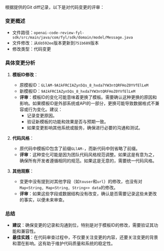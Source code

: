 根据提供的Git diff记录，以下是对代码变更的评审：

### 变更概述
- 文件路径：`openai-code-review-fyl-sdk/src/main/java/com/fyl/sdk/domain/model/Message.java`
- 文件修改：从`6b592ee`版本更新到`751b689`版本
- 修改类型：代码变更

### 具体变更分析
1. **模板ID修改**：
   - 原模板ID：`GLlAM-9A1kFRCIAZyn5Qs_8_hxda7YW3ntQRFHoZ0YVfElLeM`
   - 新模板ID：`9A1kFRCIAZyn5Qs_8_hxda7YW3ntQRFHoZ0YVfElLeM`
   - **评审**：模板ID的变化可能意味着更换了模板。需要确认这种更换的原因和影响。如果模板ID是外部系统或API的一部分，更换可能导致数据格式不兼容或行为变化。建议：
     - 记录变更原因。
     - 验证新模板的功能和效果是否与预期一致。
     - 如果变更影响其他系统或服务，确保进行必要的沟通和测试。

2. **代码风格**：
   - 原代码中模板ID包含了前缀`GLlAM-`，而新代码中则省略了前缀。
   - **评审**：这种变化可能是因为团队代码风格规范调整。如果这是有意为之，确保所有开发者遵循相同的规范。如果这是无意的，需要统一代码风格。

3. **其他观察**：
   - 变更中没有提到对其他字段（如`touser`和`url`）的修改，也没有对`Map<String, Map<String, String>> data`的修改。
   - **评审**：如果这些字段或数据结构没有改变，确认是否需要记录这些未更改的事实，以便未来审查。

### 总结
- **建议**：确保变更的记录和沟通到位，特别是对于模板ID的修改，需要验证其功能和兼容性。
- **最佳实践**：在代码审查过程中，不仅要关注变更的内容，还要关注变更的背景和潜在影响。这有助于维护代码质量和系统的稳定性。